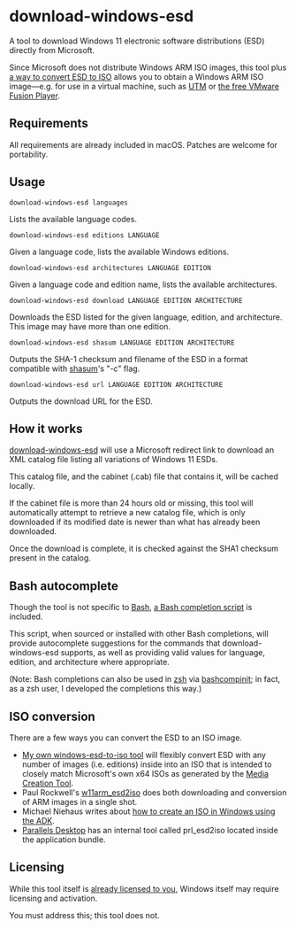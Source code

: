 # download-windows-esd

A tool to download Windows 11 electronic software distributions (ESD) directly from Microsoft.

Since Microsoft does not distribute Windows ARM ISO images, this tool plus [a way to convert ESD to ISO](#iso-conversion) allows you to obtain a Windows ARM ISO image—e.g. for use in a virtual machine, such as [UTM](https://getutm.app) or [the free VMware Fusion Player](https://www.vmware.com/go/getfusionplayer).

## Requirements

All requirements are already included in macOS. Patches are welcome for portability.

## Usage

```
download-windows-esd languages
```

Lists the available language codes.

```
download-windows-esd editions LANGUAGE
```

Given a language code, lists the available Windows editions.

```
download-windows-esd architectures LANGUAGE EDITION
```

Given a language code and edition name, lists the available architectures.

```
download-windows-esd download LANGUAGE EDITION ARCHITECTURE
```

Downloads the ESD listed for the given language, edition, and architecture. This image may have more than one edition.

```
download-windows-esd shasum LANGUAGE EDITION ARCHITECTURE
```

Outputs the SHA-1 checksum and filename of the ESD in a format
compatible with [shasum](https://ss64.com/mac/shasum.html)'s "-c"
flag.

```
download-windows-esd url LANGUAGE EDITION ARCHITECTURE
```

Outputs the download URL for the ESD.

## How it works

[download-windows-esd](./download-windows-esd) will use a Microsoft redirect link to download an XML catalog file listing all variations of Windows 11 ESDs.

This catalog file, and the cabinet (.cab) file that contains it, will be cached locally.

If the cabinet file is more than 24 hours old or missing, this tool will automatically attempt to retrieve a new catalog file, which is only downloaded if its modified date is newer than what has already been downloaded.

Once the download is complete, it is checked against the SHA1 checksum present in the catalog.

## Bash autocomplete

Though the tool is not specific to [Bash](https://tiswww.case.edu/php/chet/bash/bashtop.html), [a Bash completion script](./download-windows-esd.completion.bash) is included.

This script, when sourced or installed with other Bash completions, will provide autocomplete suggestions for the commands that download-windows-esd supports, as well as providing valid values for language, edition, and architecture where appropriate.

(Note: Bash completions can also be used in [zsh](https://zsh.sourceforge.io) via [bashcompinit](https://zsh.sourceforge.io/Doc/Release/Completion-System.html#Use-of-compinit); in fact, as a zsh user, I developed the completions this way.)

## ISO conversion

There are a few ways you can convert the ESD to an ISO image.

- [My own windows-esd-to-iso tool](https://github.com/mattieb/windows-esd-to-iso) will flexibly convert ESD with any number of images (i.e. editions) inside into an ISO that is intended to closely match Microsoft's own x64 ISOs as generated by the [Media Creation Tool](https://www.microsoft.com/software-download/windows11).
- Paul Rockwell's [w11arm_esd2iso](https://communities.vmware.com/t5/VMware-Fusion-Documents/w11arm-esd2iso-a-utility-to-create-Windows-11-ARM-ISOs-from/ta-p/2957381) does both downloading and conversion of ARM images in a single shot.
- Michael Niehaus writes about [how to create an ISO in Windows using the ADK](https://oofhours.com/2022/09/14/want-your-own-windows-11-21h2-arm64-isos/).
- [Parallels Desktop](https://www.parallels.com/products/desktop/) has an internal tool called prl_esd2iso located inside the application bundle.

## Licensing

While this tool itself is [already licensed to you](./LICENSE.md), Windows itself may require licensing and activation.

You must address this; this tool does not.
